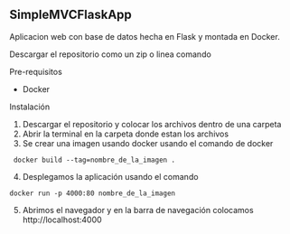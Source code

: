 ## SimpleMVCFlaskApp
Aplicacion web con base de datos hecha en Flask y montada en Docker.
 
Descargar el repositorio como un zip o linea comando 

Pre-requisitos 
* Docker

Instalación 
1. Descargar el repositorio y colocar los archivos dentro de una carpeta
2. Abrir la terminal en la carpeta donde estan los archivos 
3. Se crear una imagen usando docker usando el comando de docker
```
 docker build --tag=nombre_de_la_imagen .
 ```
4. Desplegamos la aplicación usando el comando
```
docker run -p 4000:80 nombre_de_la_imagen
```
5. Abrimos el navegador y en la barra de navegación colocamos http://localhost:4000

